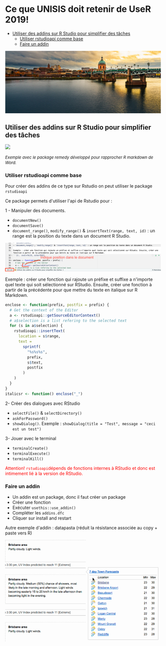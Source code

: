 Ce que UNISIS doit retenir de UseR 2019!
================

-   [Utiliser des addins sur R Studio pour simplifier des tâches](#utiliser-des-addins-sur-r-studio-pour-simplifier-des-tâches)
    -   [Utiliser rstudioapi comme base](#utiliser-rstudioapi-comme-base)
    -   [Faire un addin](#faire-un-addin)

<!-- README.md is generated from README.Rmd. Please edit that file -->
![](images/Toulouse.jpg)

Utiliser des addins sur R Studio pour simplifier des tâches
-----------------------------------------------------------

![](images/remedy_example.gif)

<font size="2">*Exemple avec le package remedy développé pour rapprocher R markdown de Word.*</font>

### Utiliser rstudioapi comme base

Pour créer des addins de ce type sur Rstudio on peut utiliser le package `rstudioapi`

Ce package permets d'utiliser l'api de Rstudio pour :

1 - Manipuler des documents.

-   `documentNew()`
-   `documentSave()`
-   `document_range()`, `modify_range()` & `insertText(range, text, id)` : un range est la position du texte dans un document R Studio.

![](images/position.png)

Exemple : créer une fonction qui rajoute un préfixe et suffixe a n'importe quel texte qui soit sélectionné sur RStudio. Ensuite, créer une fonction à partir de la précédente pour que mettre du texte en italique sur R Markdown.

``` r
enclose <- function(prefix, postfix = prefix) {
  # Get the context of the Editor
  a <- rstudioapi::getSourceEditorContext()
  # a$selection is a list refering to the selected text
  for (s in a$selection) {
    rstudioapi::insertText(
      location = s$range,
      text = 
        sprintf(
          "%s%s%s",
          prefix,
          s$text,
          postfix
        )
    )
  }
}
italicsr <- function() enclose("_")
```

2- Créer des dialogues avec RStudio

-   `selectFile()` & `selectDirectory()`
-   `askForPassword()`
-   `showDialog()`. Exemple : `showDialog(title = "Test", message = "ceci est un test")`

3- Jouer avec le terminal

-   `terminalCreate()`
-   `terminalExecute()`
-   `terminalKill()`

<span style="color:red"> Attention! `rstudioapi`dépends de fonctions internes à RStudio et donc est intimement lié à la version de RStudio.</span>

### Faire un addin

-   Un addin est un package, donc il faut créer un package
-   Créer une fonction
-   Exécuter `usethis::use_addin()`
-   Compléter les `addins.dfc`
-   Cliquer sur install and restart

Autre exemple d'addin : datapasta (réduit la résistance associée au copy + paste vers R)

![](images/datapasta.gif)
